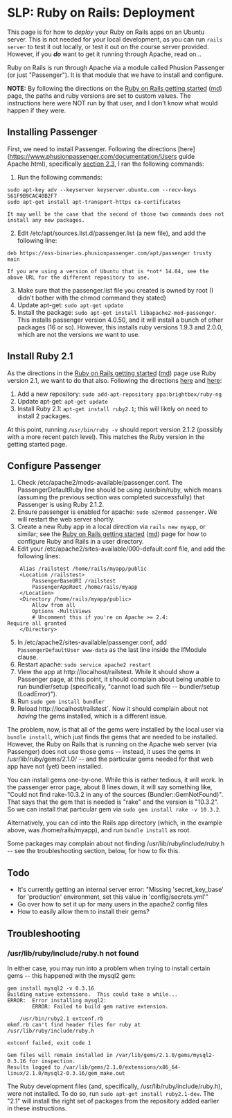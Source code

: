 SLP: Ruby on Rails: Deployment
==============================

This page is for how to *deploy* your Ruby on Rails apps on an Ubuntu server.  This is not needed for your local development, as you can run `rails server` to test it out locally, or test it out on the course server provided.  However, if you ***do*** want to get it running through Apache, read on...

Ruby on Rails is run through Apache via a module called Phusion Passenger (or just "Passenger").  It is that module that we have to install and configure.

**NOTE:** By following the directions on the [Ruby on Rails getting started](rubyrails-getting-started.html) ([md](rubyrails-getting-started.md)) page, the paths and ruby versions are set to custom values.  The instructions here were NOT run by that user, and I don't know what would happen if they were.

Installing Passenger
--------------------

First, we need to install Passenger.  Following the directions [here](https://www.phusionpassenger.com/documentation/Users guide Apache.html), specifically [section 2.3](https://www.phusionpassenger.com/documentation/Users%20guide%20Apache.html#install_on_debian_ubuntu), I ran the following commands:

1. Run the following commands:
```
sudo apt-key adv --keyserver keyserver.ubuntu.com --recv-keys 561F9B9CAC40B2F7
sudo apt-get install apt-transport-https ca-certificates
```
    It may well be the case that the second of those two commands does not install any new packages.
2. Edit /etc/apt/sources.list.d/passenger.list (a new file), and add the following line:
```
deb https://oss-binaries.phusionpassenger.com/apt/passenger trusty main
```
    If you are using a version of Ubuntu that is *not* 14.04, see the above URL for the different repository to use.
3. Make sure that the passenger.list file you created is owned by root (I didn't bother with the chmod command they stated)
4. Update apt-get: `sudo apt-get update`
5. Install the package: `sudo apt-get install libapache2-mod-passenger`.  This installs passenger version 4.0.50, and it will install a bunch of other packages (16 or so).  However, this installs ruby versions 1.9.3 and 2.0.0, which are not the versions we want to use.

Install Ruby 2.1
----------------

As the directions in the [Ruby on Rails getting started](rubyrails-getting-started.html) ([md](rubyrails-getting-started.md)) page use Ruby version 2.1, we want to do that also.  Following the directions [here](http://brightbox.com/blog/2014/01/09/ruby-2-1-ubuntu-packages/) and [here](http://askubuntu.com/questions/452243/what-versions-of-ruby-are-supported-in-14-04):

1. Add a new repository: `sudo add-apt-repository ppa:brightbox/ruby-ng`
2. Update apt-get: `apt-get update`
3. Install Ruby 2.1: `apt-get install ruby2.1`; this will likely on need to install 2 packages.

At this point, running `/usr/bin/ruby -v` should report version 2.1.2 (possibly with a more recent patch level).  This matches the Ruby version in the getting started page.

Configure Passenger
-------------------

1. Check /etc/apache2/mods-available/passenger.conf.  The PassengerDefaultRuby line should be using /usr/bin/ruby, which means (assuming the previous section was completed successfully) that Passenger is using Ruby 2.1.2.
2. Ensure passenger is enabled for apache: `sudo a2enmod passenger`.  We will restart the web server shortly.
3. Create a new Ruby app in a local direction via `rails new myapp`, or similar; see the [Ruby on Rails getting started](rubyrails-getting-started.html) ([md](rubyrails-getting-started.md)) page for how to configure Ruby and Rails in a user directory.
4. Edit your /etc/apache2/sites-available/000-default.conf file, and add the following lines:
```
    Alias /railstest /home/rails/myapp/public
    <Location /railstest>
        PassengerBaseURI /railstest
        PassengerAppRoot /home/rails/myapp
    </Location>
    <Directory /home/rails/myapp/public>
        Allow from all
        Options -MultiViews
        # Uncomment this if you're on Apache >= 2.4:                                                                                                      Require all granted
    </Directory>
```
5. In /etc/apache2/sites-available/passenger.conf, add `PassengerDefaultUser www-data` as the last line inside the IfModule clause.
6. Restart apache: `sudo service apache2 restart`
7. View the app at http://localhost/railstest.  While it should show a Passenger page, at this point, it should complain about being unable to run bundler/setup (specifically, "cannot load such file -- bundler/setup (LoadError)").
8. Run `sudo gem install bundler`
9. Reload http://localhost/railstest`.  Now it should complain about not *having* the gems installed, which is a different issue.

The problem, now, is that all of the gems were installed by the local user via `bundle install`, which just finds the gems that are needed to be installed.  However, the Ruby on Rails that is running on the Apache web server (via Passenger) does not use those gems -- instead, it uses the gems in /usr/lib/ruby/gems/2.1.0/ -- and the particular gems needed for that web app have not (yet) been installed.

You can install gems one-by-one.  While this is rather tedious, it will work.  In the passenger error page, about 8 lines down, it will say something like, "Could not find rake-10.3.2 in any of the sources (Bundler::GemNotFound)".  That says that the gem that is needed is "rake" and the version is "10.3.2".  So we can install that particular gem via `sudo gem install rake -v 10.3.2`.

Alternatively, you can cd into the Rails app directory (which, in the example above, was /home/rails/myapp), and run `bundle install` as root.

Some packages may complain about not finding /usr/lib/ruby/include/ruby.h -- see the troubleshooting section, below, for how to fix this.

Todo
----

- It's currently getting an internal server error: "Missing 'secret_key_base' for 'production' environment, set this value in 'config/secrets.yml'"
- Go over how to set it up for many users in the apache2 config files
- How to easily allow them to install their gems?


Troubleshooting
---------------

### /usr/lib/ruby/include/ruby.h not found

In either case, you may run into a problem when trying to install certain gems -- this happened with the mysql2 gem:

```
gem install mysql2 -v 0.3.16
Building native extensions.  This could take a while...
ERROR:  Error installing mysql2:
        ERROR: Failed to build gem native extension.

    /usr/bin/ruby2.1 extconf.rb
mkmf.rb can't find header files for ruby at /usr/lib/ruby/include/ruby.h

extconf failed, exit code 1

Gem files will remain installed in /var/lib/gems/2.1.0/gems/mysql2-0.3.16 for inspection.
Results logged to /var/lib/gems/2.1.0/extensions/x86_64-linux/2.1.0/mysql2-0.3.16/gem_make.out
```

The Ruby development files (and, specifically, /usr/lib/ruby/include/ruby.h), were not installed.  To do so, run `sudo apt-get install ruby2.1-dev`.  The "2.1" will install the right set of packages from the repository added earlier in these instructions.
